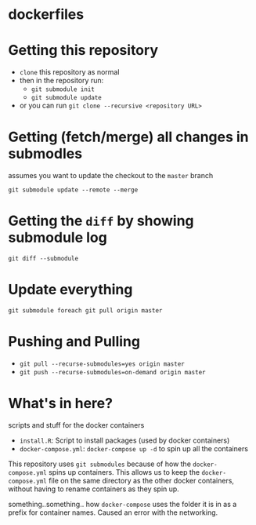 # dockerfiles

# Getting this repository

- `clone` this repository as normal
- then in the repository run:
    - `git submodule init`
    - `git submodule update`
- or you can run `git clone --recursive <repository URL>`

# Getting (fetch/merge) all changes in submodles

assumes you want to update the checkout to the `master` branch

`git submodule update --remote --merge`

# Getting the `diff` by showing submodule log

`git diff --submodule`

# Update everything

`git submodule foreach git pull origin master`

# Pushing and Pulling

- `git pull --recurse-submodules=yes origin master`
- `git push --recurse-submodules=on-demand origin master`

# What's in here?

scripts and stuff for the docker containers

- `install.R`: Script to install packages (used by docker containers)
- `docker-compose.yml`: `docker-compose up -d` to spin up all the containers

This repository uses `git submodules` because of how the `docker-compose.yml` spins up containers.
This allows us to keep the `docker-compose.yml` file on the same directory as the other docker containers,
without having to rename containers as they spin up.

something..something.. how `docker-compose` uses the folder it is in as a prefix for container names.
Caused an error with the networking.
